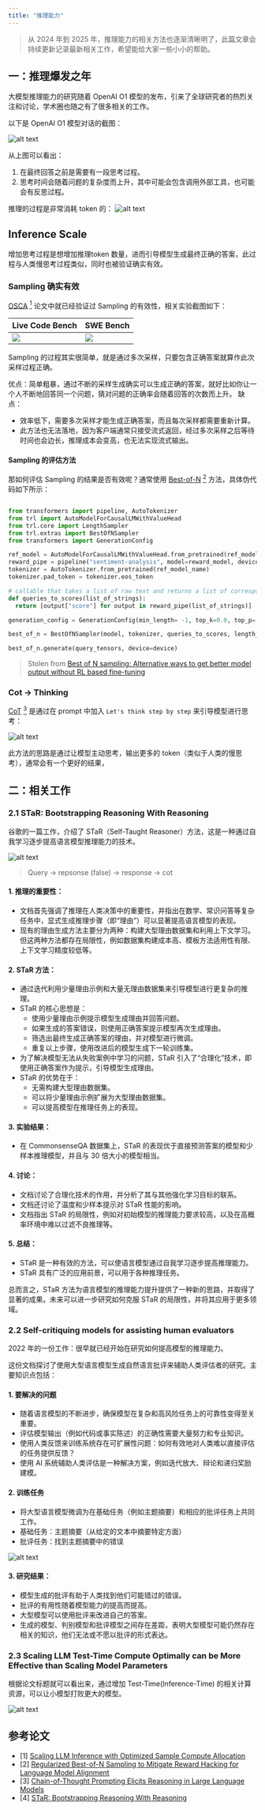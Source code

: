 ```yaml
---
title: "推理能力"
---
```


> 从 2024 年到 2025 年，推理能力的相关方法也逐渐清晰明了，此篇文章会持续更新记录最新相关工作，希望能给大家一些小小的帮助。

## 一：推理爆发之年

大模型推理能力的研究随着 OpenAI O1 模型的发布，引来了全球研究者的热烈关注和讨论，学术圈也随之有了很多相关的工作。

以下是 OpenAI O1 模型对话的截图：

![alt text](./imgs/openai-o1-conversation.png)

从上图可以看出：
1. 在最终回答之前是需要有一段思考过程。
2. 思考时间会随着问题的复杂度而上升，其中可能会包含调用外部工具，也可能会有反思过程。

推理的过程是非常消耗 token 的：
![alt text](./imgs/openai-inference-conversation-tokens.png)

## Inference Scale

增加思考过程是想增加推理token 数量，进而引导模型生成最终正确的答案，此过程与人类慢思考过程类似，同时也被验证确实有效。

### Sampling 确实有效

[OSCA](https://arxiv.org/pdf/2410.22480) [<sup>1</sup>](#scaling-llm-inference) 论文中就已经验证过 Sampling 的有效性，相关实验截图如下：

| Live Code Bench | SWE Bench |
| --- | --- |
| ![](./imgs/inference-time-live-code-bench.png) | ![](./imgs/inference-time-swe-bench.png) |

Sampling 的过程其实很简单，就是通过多次采样，只要包含正确答案就算作此次采样过程正确。

优点：简单粗暴，通过不断的采样生成确实可以生成正确的答案，就好比如你让一个人不断地回答同一个问题，猜对问题的正确率会随着回答的次数而上升。
缺点：
* 效率低下，需要多次采样才能生成正确答案，而且每次采样都需要重新计算。
* 此方法也无法落地，因为客户端通常只接受流式返回，经过多次采样之后等待时间也会边长，推理成本会变高，也无法实现流式输出。

#### Sampling 的评估方法

那如何评估 Sampling 的结果是否有效呢？通常使用 [Best-of-N](https://arxiv.org/html/2404.01054v1) [<sup>2</sup>](#best-of-n-sampling) 方法，具体伪代码如下所示：

```python

from transformers import pipeline, AutoTokenizer
from trl import AutoModelForCausalLMWithValueHead
from trl.core import LengthSampler
from trl.extras import BestOfNSampler
from transformers import GenerationConfig

ref_model = AutoModelForCausalLMWithValueHead.from_pretrained(ref_model_name)
reward_pipe = pipeline("sentiment-analysis", model=reward_model, device=device)
tokenizer = AutoTokenizer.from_pretrained(ref_model_name)
tokenizer.pad_token = tokenizer.eos_token

# callable that takes a list of raw text and returns a list of corresponding reward scores
def queries_to_scores(list_of_strings):
  return [output["score"] for output in reward_pipe(list_of_strings)]

generation_config = GenerationConfig(min_length= -1, top_k=0.0, top_p= 1.0, do_sample= True, pad_token_id=tokenizer.eos_token_id)

best_of_n = BestOfNSampler(model, tokenizer, queries_to_scores, length_sampler=output_length_sampler, generation_config=generation_config)

best_of_n.generate(query_tensors, device=device)

```
> Stolen from [Best of N sampling: Alternative ways to get better model output without RL based fine-tuning](https://huggingface.co/docs/trl/main/en/best_of_n)

### Cot -> Thinking

[CoT](https://arxiv.org/abs/2201.11903) [<sup>3</sup>](#cot) 是通过在 prompt 中加入 `Let's think step by step` 来引导模型进行思考：

![alt text](./imgs/cot-structure.png)

此方法的思路是通过让模型主动思考，输出更多的 token（类似于人类的慢思考），通常会有一个更好的结果，

## 二：相关工作

### 2.1 STaR: Bootstrapping Reasoning With Reasoning

谷歌的一篇工作，介绍了 STaR（Self-Taught Reasoner）方法，这是一种通过自我学习逐步提高语言模型推理能力的技术。

![alt text](./imgs/google-star.png)

> Query -> repsonse (false) -> response -> cot

#### 1. 推理的重要性：
  - 文档首先强调了推理在人类决策中的重要性，并指出在数学、常识问答等复杂任务中，显式生成推理步骤（即“理由”）可以显著提高语言模型的表现。
  - 现有的理由生成方法主要分为两种：构建大型理由数据集和利用上下文学习。但这两种方法都存在局限性，例如数据集构建成本高、模板方法适用性有限、上下文学习精度较低等。
#### 2. STaR 方法：
  - 通过迭代利用少量理由示例和大量无理由数据集来引导模型进行更复杂的推理。
  - STaR 的核心思想是：
    - 使用少量理由示例提示模型生成理由并回答问题。
    - 如果生成的答案错误，则使用正确答案提示模型再次生成理由。
    - 筛选出最终生成正确答案的理由，并对模型进行微调。
    - 重复以上步骤，使用改进后的模型生成下一轮训练集。
  - 为了解决模型无法从失败案例中学习的问题，STaR 引入了“合理化”技术，即使用正确答案作为提示，引导模型生成理由。
  - STaR 的优势在于：
    - 无需构建大型理由数据集。
    - 可以将少量理由示例扩展为大型理由数据集。
    - 可以提高模型在推理任务上的表现。
#### 3. 实验结果：
  - 在 CommonsenseQA 数据集上，STaR 的表现优于直接预测答案的模型和少样本推理模型，并且与 30 倍大小的模型相当。
#### 4. 讨论：
  - 文档讨论了合理化技术的作用，并分析了其与其他强化学习目标的联系。
  - 文档还讨论了温度和少样本提示对 STaR 性能的影响。
  - 文档指出 STaR 的局限性，例如对初始模型的推理能力要求较高，以及在高概率环境中难以过滤不良推理等。
#### 5. 总结：
  - STaR 是一种有效的方法，可以使语言模型通过自我学习逐步提高推理能力。
  - STaR 具有广泛的应用前景，可以用于各种推理任务。
  
总而言之，STaR 方法为语言模型的推理能力提升提供了一种新的思路，并取得了显著的成果。未来可以进一步研究如何克服 STaR 的局限性，并将其应用于更多领域。

### 2.2 Self-critiquing models for assisting human evaluators

2022 年的一份工作：很早就已经开始在研究如何提高模型的推理能力。

这份文档探讨了使用大型语言模型生成自然语言批评来辅助人类评估者的研究。主要知识点包括：
#### 1. 要解决的问题
  - 随着语言模型的不断进步，确保模型在复杂和高风险任务上的可靠性变得至关重要。
  - 评估模型输出（例如代码或事实陈述）的正确性需要大量努力和专业知识。
  - 使用人类反馈来训练系统存在可扩展性问题：如何有效地对人类难以直接评估的任务提供反馈？
  - 使用 AI 系统辅助人类评估是一种解决方案，例如迭代放大、辩论和递归奖励建模。
#### 2. 训练任务
  - 将大型语言模型微调为在基础任务（例如主题摘要）和相应的批评任务上共同工作。
  - 基础任务：主题摘要（从给定的文本中摘要特定方面）
  - 批评任务：找到主题摘要中的错误

![alt text](./imgs/self-critique.png)

#### 3. 研究结果：

- 模型生成的批评有助于人类找到他们可能错过的错误。
- 批评的有用性随着模型能力的提高而提高。
- 大型模型可以使用批评来改进自己的答案。
- 生成的模型、判别模型和批评模型之间存在差距，表明大型模型可能仍然存在相关的知识，他们无法或不愿以批评的形式表达。

### 2.3 Scaling LLM Test-Time Compute Optimally can be More Effective than Scaling Model Parameters

根据论文标题就可以看出来，通过增加 Test-Time(Inference-Time) 的相关计算资源，可以让小模型打败更大的模型。

![alt text](./imgs/scaling-llm-test-time.png)



## 参考论文

- [1] [Scaling LLM Inference with Optimized Sample Compute Allocation](https://arxiv.org/pdf/2410.22480) <div id="scaling-llm-inference" />
- [2] [Regularized Best-of-N Sampling to Mitigate Reward Hacking for Language Model Alignment](https://arxiv.org/html/2404.01054v1) <div id="best-of-n-sampling" />
- [3] [Chain-of-Thought Prompting Elicits Reasoning in Large Language Models](https://arxiv.org/abs/2201.11903) <div id="cot" />
- [4] [STaR: Bootstrapping Reasoning With Reasoning](https://arxiv.org/abs/2203.14465) <div id="star" />
